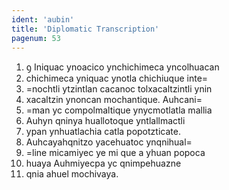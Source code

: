 ```yaml
---
ident: 'aubin'
title: 'Diplomatic Transcription'
pagenum: 53
---
```

1.    ꝯ Iniquac ynoacico ynchichimeca yncolhuacan
2.    chichimeca yniquac ynotla chichiuque inte=
3.    =nochtli ytzintlan cacanoc tolxacaltzintli ynin
4.    xacaltzin ynoncan mochantique. Auhcani=
5.    =man yc compolmaltique ynycmotlatla mallia
6.    Auhyn qninya huallotoque yntlallmactli
7.    ypan ynhuatlachia catla popotzticate.
8.    Auhcayahqnitzo yacehuatoc ynqnihual=
9.    =line micamiyec ye mi que a yhuan popoca
10.  huaya Auhmiyecpa yc qnimpehuazne
11.  qnia ahuel mochivaya.
